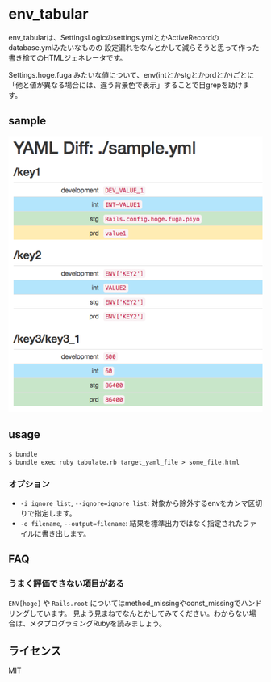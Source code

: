 # env_tabular

env_tabularは、SettingsLogicのsettings.ymlとかActiveRecordのdatabase.ymlみたいなものの
設定漏れをなんとかして減らそうと思って作った書き捨てのHTMLジェネレータです。

Settings.hoge.fuga みたいな値について、env(intとかstgとかprdとか)ごとに
「他と値が異なる場合には、違う背景色で表示」することで目grepを助けます。

## sample
![sample](https://raw.githubusercontent.com/takada-s/env_tabular/master/ss.png)

## usage
```
$ bundle
$ bundle exec ruby tabulate.rb target_yaml_file > some_file.html
```

### オプション
- `-i ignore_list`, `--ignore=ignore_list`: 対象から除外するenvをカンマ区切りで指定します。
- `-o filename`, `--output=filename`: 結果を標準出力ではなく指定されたファイルに書き出します。 

## FAQ
### うまく評価できない項目がある
`ENV[hoge]` や `Rails.root` についてはmethod_missingやconst_missingでハンドリングしています。
見よう見まねでなんとかしてみてください。わからない場合は、メタプログラミングRubyを読みましょう。

## ライセンス
MIT
